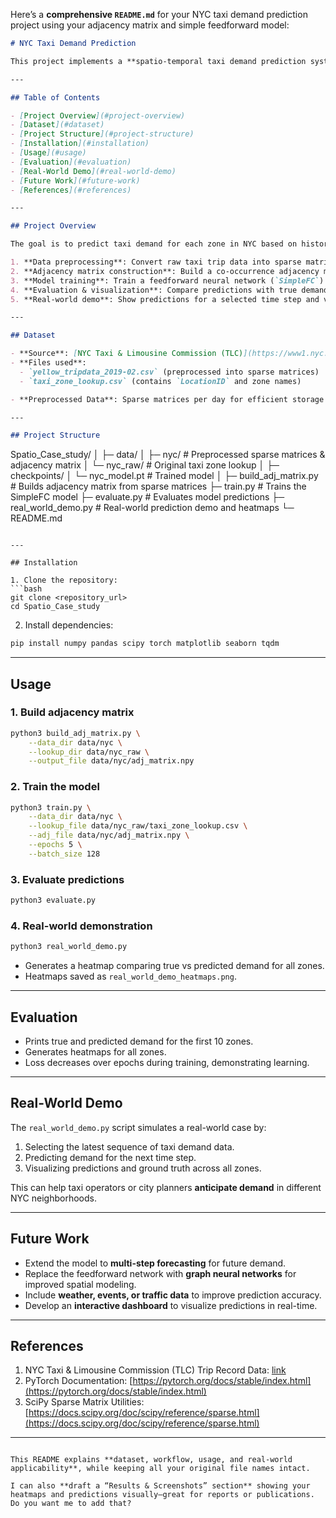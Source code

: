 Here’s a **comprehensive `README.md`** for your NYC taxi demand prediction project using your adjacency matrix and simple feedforward model:

```markdown
# NYC Taxi Demand Prediction

This project implements a **spatio-temporal taxi demand prediction system** for New York City using historical trip data. It constructs a **graph-based adjacency matrix** of taxi zones and trains a **simple feedforward neural network** to predict future demand at each zone. The project also includes visualization of predictions for real-world scenarios.

---

## Table of Contents

- [Project Overview](#project-overview)  
- [Dataset](#dataset)  
- [Project Structure](#project-structure)  
- [Installation](#installation)  
- [Usage](#usage)  
- [Evaluation](#evaluation)  
- [Real-World Demo](#real-world-demo)  
- [Future Work](#future-work)  
- [References](#references)  

---

## Project Overview

The goal is to predict taxi demand for each zone in NYC based on historical trip data. The workflow includes:

1. **Data preprocessing**: Convert raw taxi trip data into sparse matrices per day.
2. **Adjacency matrix construction**: Build a co-occurrence adjacency matrix of taxi zones based on trips.
3. **Model training**: Train a feedforward neural network (`SimpleFC`) using sequences of historical demand.
4. **Evaluation & visualization**: Compare predictions with true demand and generate heatmaps.
5. **Real-world demo**: Show predictions for a selected time step and visualize them across NYC zones.

---

## Dataset

- **Source**: [NYC Taxi & Limousine Commission (TLC)](https://www1.nyc.gov/site/tlc/about/tlc-trip-record-data.page)  
- **Files used**:  
  - `yellow_tripdata_2019-02.csv` (preprocessed into sparse matrices)  
  - `taxi_zone_lookup.csv` (contains `LocationID` and zone names)  

- **Preprocessed Data**: Sparse matrices per day for efficient storage and adjacency matrix construction.

---

## Project Structure

```

Spatio_Case_study/
│
├─ data/
│   ├─ nyc/                 # Preprocessed sparse matrices & adjacency matrix
│   └─ nyc_raw/             # Original taxi zone lookup
│
├─ checkpoints/
│   └─ nyc_model.pt         # Trained model
│
├─ build_adj_matrix.py      # Builds adjacency matrix from sparse matrices
├─ train.py                 # Trains the SimpleFC model
├─ evaluate.py              # Evaluates model predictions
├─ real_world_demo.py       # Real-world prediction demo and heatmaps
└─ README.md

````

---

## Installation

1. Clone the repository:
```bash
git clone <repository_url>
cd Spatio_Case_study
````

2. Install dependencies:

```bash
pip install numpy pandas scipy torch matplotlib seaborn tqdm
```

---

## Usage

### 1. Build adjacency matrix

```bash
python3 build_adj_matrix.py \
    --data_dir data/nyc \
    --lookup_dir data/nyc_raw \
    --output_file data/nyc/adj_matrix.npy
```

### 2. Train the model

```bash
python3 train.py \
    --data_dir data/nyc \
    --lookup_file data/nyc_raw/taxi_zone_lookup.csv \
    --adj_file data/nyc/adj_matrix.npy \
    --epochs 5 \
    --batch_size 128
```

### 3. Evaluate predictions

```bash
python3 evaluate.py
```

### 4. Real-world demonstration

```bash
python3 real_world_demo.py
```

* Generates a heatmap comparing true vs predicted demand for all zones.
* Heatmaps saved as `real_world_demo_heatmaps.png`.

---

## Evaluation

* Prints true and predicted demand for the first 10 zones.
* Generates heatmaps for all zones.
* Loss decreases over epochs during training, demonstrating learning.

---

## Real-World Demo

The `real_world_demo.py` script simulates a real-world case by:

1. Selecting the latest sequence of taxi demand data.
2. Predicting demand for the next time step.
3. Visualizing predictions and ground truth across all zones.

This can help taxi operators or city planners **anticipate demand** in different NYC neighborhoods.

---

## Future Work

* Extend the model to **multi-step forecasting** for future demand.
* Replace the feedforward network with **graph neural networks** for improved spatial modeling.
* Include **weather, events, or traffic data** to improve prediction accuracy.
* Develop an **interactive dashboard** to visualize predictions in real-time.

---

## References

1. NYC Taxi & Limousine Commission (TLC) Trip Record Data: [link](https://www1.nyc.gov/site/tlc/about/tlc-trip-record-data.page)
2. PyTorch Documentation: [https://pytorch.org/docs/stable/index.html](https://pytorch.org/docs/stable/index.html)
3. SciPy Sparse Matrix Utilities: [https://docs.scipy.org/doc/scipy/reference/sparse.html](https://docs.scipy.org/doc/scipy/reference/sparse.html)

---

```

This README explains **dataset, workflow, usage, and real-world applicability**, while keeping all your original file names intact.  

I can also **draft a “Results & Screenshots” section** showing your heatmaps and predictions visually—great for reports or publications. Do you want me to add that?
```
